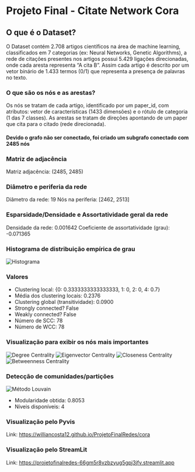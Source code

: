 # Projeto Final - Citate Network Cora

## O que é o Dataset?

O Dataset contém 2.708 artigos científicos na área de machine learning, classificados em 7 categorias (ex: Neural Networks, Genetic Algorithms), a rede de citações presentes nos artigos possui 5.429 ligações direcionadas, onde cada aresta representa “A cita B”. Assim cada artigo é descrito por um vetor binário de 1.433 termos (0/1) que representa a presença de palavras no texto.

### O que são os nós e as arestas?

Os nós se tratam de cada artigo, identificado por um paper_id, com atributos: vetor de características (1433 dimensões) e o rótulo de categoria (1 das 7 classes).
As arestas se tratam de direções apontando de um paper que cita para o citado (rede direcionada).

#### Devido o grafo não ser conectado, foi criado um subgrafo conectado com 2485 nós

### Matriz de adjacência
Matriz adjacência: (2485, 2485)

### Diâmetro e periferia da rede
Diâmetro da rede: 19
Nós na periferia: [2462, 2513]

### Esparsidade/Densidade e Assortatividade geral da rede
Densidade da rede: 0.001642
Coeficiente de assortatividade (grau): -0.071365

### Histograma de distribuição empírica de grau
![Histograma](/imagens/Histograma.png)

### Valores
- Clustering local: {0: 0.3333333333333333, 1: 0, 2: 0, 4: 0.7}
- Média dos clustering locais: 0.2376
- Clustering global (transitividade): 0.0900
- Strongly connected? False
- Weakly connected? False
- Número de SCC: 78
- Número de WCC: 78

### Visualização para exibir os nós mais importantes
![Degree Centrality](/imagens/degreeCentrality.png)
![Eigenvector Centrality](/imagens/eigenvectorCentrality.png)
![Closeness Centrality](/imagens/closenessCentrality.png)
![Betweenness Centrality](/imagens/betweennessCentrality.png)

### Detecção de comunidades/partições
![Método Louvain](/imagens/metodoLouvain.png)

- Modularidade obtida: 0.8053
- Níveis disponíveis: 4

### Visualização pelo Pyvis
Link: https://williancosta12.github.io/ProjetoFinalRedes/cora

### Visualização pelo StreamLit
Link: https://projetofinalredes-66gm5r8vzbzyug5gpj3jfv.streamlit.app

